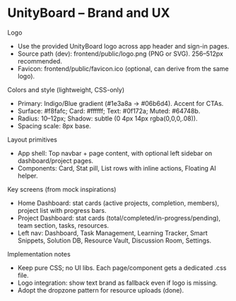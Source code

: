 # UnityBoard – Brand and UX

Logo
- Use the provided UnityBoard logo across app header and sign-in pages.
- Source path (dev): frontend/public/logo.png (PNG or SVG). 256–512px recommended.
- Favicon: frontend/public/favicon.ico (optional, can derive from the same logo).

Colors and style (lightweight, CSS-only)
- Primary: Indigo/Blue gradient (#1e3a8a → #06b6d4). Accent for CTAs.
- Surface: #f8fafc; Card: #ffffff; Text: #0f172a; Muted: #64748b.
- Radius: 10–12px; Shadow: subtle (0 4px 14px rgba(0,0,0,.08)).
- Spacing scale: 8px base.

Layout primitives
- App shell: Top navbar + page content, with optional left sidebar on dashboard/project pages.
- Components: Card, Stat pill, List rows with inline actions, Floating AI helper.

Key screens (from mock inspirations)
- Home Dashboard: stat cards (active projects, completion, members), project list with progress bars.
- Project Dashboard: stat cards (total/completed/in-progress/pending), team section, tasks, resources.
- Left nav: Dashboard, Task Management, Learning Tracker, Smart Snippets, Solution DB, Resource Vault, Discussion Room, Settings.

Implementation notes
- Keep pure CSS; no UI libs. Each page/component gets a dedicated .css file.
- Logo integration: show text brand as fallback even if logo is missing.
- Adopt the dropzone pattern for resource uploads (done).

